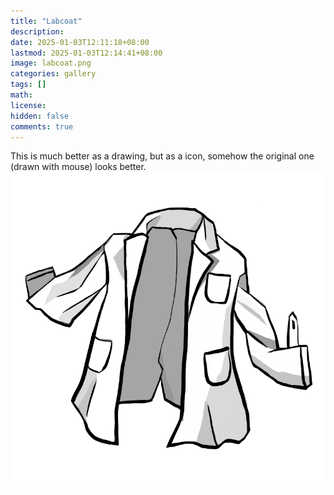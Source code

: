 ```yaml
---
title: "Labcoat"
description: 
date: 2025-01-03T12:11:18+08:00
lastmod: 2025-01-03T12:14:41+08:00
image: labcoat.png
categories: gallery
tags: []
math: 
license: 
hidden: false
comments: true
---
```


This is much better as a drawing, but as a icon, somehow the original one (drawn with mouse) looks better.
![labcoat](labcoat.png)

